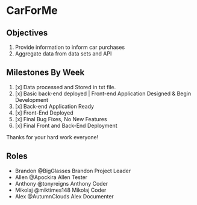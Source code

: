 # CarForMe

## Objectives
1. Provide information to inform car purchases
2. Aggregate data from data sets and API

## Milestones By Week
1. [x] Data processed and Stored in txt file.
2. [x] Basic back-end deployed | Front-end Application Designed & Begin Development
3. [x] Back-end Application Ready
4. [x] Front-End Deployed
5. [x] Final Bug Fixes, No New Features
6. [x] Final Front and Back-End Deployment

Thanks for your hard work everyone!

## Roles
- Brandon @BigGlasses Brandon Project Leader
- Allen @Apockira Allen Tester
- Anthony @tonyreigns Anthony Coder
- Mikolaj @miktimes148 Mikolaj Coder
- Alex @AutumnClouds Alex Documenter
